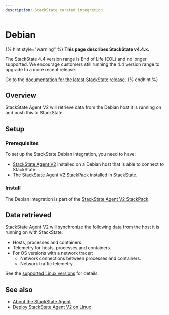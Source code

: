 ```yaml
---
description: StackState curated integration
---
```


# Debian

{% hint style="warning" %}
**This page describes StackState v4.4.x.**

The StackState 4.4 version range is End of Life (EOL) and no longer supported. We encourage customers still running the 4.4 version range to upgrade to a more recent release.

Go to the [documentation for the latest StackState release](https://docs.stackstate.com/stackpacks/integrations/debian).
{% endhint %}

## Overview

StackState Agent V2 will retrieve data from the Debian host it is running on and push this to StackState.

## Setup

### Prerequisites

To set up the StackState Debian integration, you need to have:

* [StackState Agent V2](../../setup/agent/linux.md) installed on a Debian host that is able to connect to StackState.
* The [StackState Agent V2 StackPack](agent.md) installed in StackState.

### Install

The Debian integration is part of the [StackState Agent V2 StackPack](agent.md).

## Data retrieved

StackState Agent V2 will synchronize the following data from the host it is running on with StackState:

* Hosts, processes and containers.
* Telemetry for hosts, processes and containers.
* For OS versions with a network tracer: 
  * Network connections between processes and containers.
  * Network traffic telemetry. 

See the [supported Linux versions](../../setup/agent/linux.md#supported-linux-versions) for details.

## See also

* [About the StackState Agent](../../setup/agent/about-stackstate-agent.md)
* [Deploy StackState Agent V2 on Linux](../../setup/agent/linux.md)

